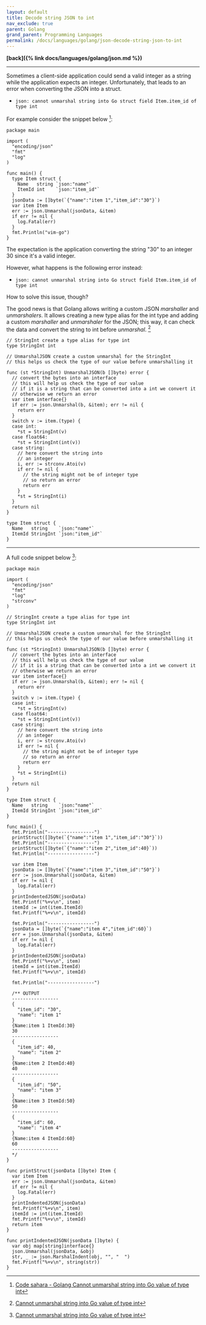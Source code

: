 ```yaml
---
layout: default
title: Decode string JSON to int
nav_exclude: true
parent: Golang
grand_parent: Programming Languages
permalink: /docs/languages/golang/json-decode-string-json-to-int
---
```


__[back]({% link docs/languages/golang/json.md %})__

-----

Sometimes a client-side application could send a valid integer as a string
while the application expects an integer. Unfortunately, that leads to an error
when converting the JSON into a struct.
- `json: cannot unmarshal string into Go struct field Item.item_id of type int`

For example consider the snippet below [^1]:

```golang
package main

import (
  "encoding/json"
  "fmt"
  "log"
)

func main() {
  type Item struct {
    Name   string `json:"name"`
    ItemId int    `json:"item_id"`
  }
  jsonData := []byte(`{"name":"item 1","item_id":"30"}`)
  var item Item
  err := json.Unmarshal(jsonData, &item)
  if err != nil {
    log.Fatal(err)
  }
  fmt.Println("vim-go")
}
```

The expectation is the application converting the string "30" to an integer 30
since it's a valid integer.

However, what happens is the following error instead:
- `json: cannot unmarshal string into Go struct field Item.item_id of type int`

How to solve this issue, though?

The good news is that Golang allows writing a custom JSON _marshaller_ and
_unmarshalers_. It allows creating a new type alias for the int type and adding
a custom _marshaller_ and _unmarshaler_ for the JSON; this way, it can check
the data and convert the string to int before _unmarshal_. [^2]

```golang
// StringInt create a type alias for type int
type StringInt int

// UnmarshalJSON create a custom unmarshal for the StringInt
// this helps us check the type of our value before unmarshalling it

func (st *StringInt) UnmarshalJSON(b []byte) error {
  // convert the bytes into an interface
  // this will help us check the type of our value
  // if it is a string that can be converted into a int we convert it
  // otherwise we return an error
  var item interface{}
  if err := json.Unmarshal(b, &item); err != nil {
    return err
  }
  switch v := item.(type) {
  case int:
    *st = StringInt(v)
  case float64:
    *st = StringInt(int(v))
  case string:
    // here convert the string into
    // an integer
    i, err := strconv.Atoi(v)
    if err != nil {
      // the string might not be of integer type
      // so return an error
      return err
    }
    *st = StringInt(i)
  }
  return nil
}

type Item struct {
  Name   string    `json:"name"`
  ItemId StringInt `json:"item_id"`
}
```

-----

A full code snippet below [^2]:

```golang
package main

import (
  "encoding/json"
  "fmt"
  "log"
  "strconv"
)

// StringInt create a type alias for type int
type StringInt int

// UnmarshalJSON create a custom unmarshal for the StringInt
// this helps us check the type of our value before unmarshalling it

func (st *StringInt) UnmarshalJSON(b []byte) error {
  // convert the bytes into an interface
  // this will help us check the type of our value
  // if it is a string that can be converted into a int we convert it
  // otherwise we return an error
  var item interface{}
  if err := json.Unmarshal(b, &item); err != nil {
    return err
  }
  switch v := item.(type) {
  case int:
    *st = StringInt(v)
  case float64:
    *st = StringInt(int(v))
  case string:
    // here convert the string into
    // an integer
    i, err := strconv.Atoi(v)
    if err != nil {
      // the string might not be of integer type
      // so return an error
      return err
    }
    *st = StringInt(i)
  }
  return nil
}

type Item struct {
  Name   string    `json:"name"`
  ItemId StringInt `json:"item_id"`
}

func main() {
  fmt.Println("-----------------")
  printStruct([]byte(`{"name":"item 1","item_id":"30"}`))
  fmt.Println("-----------------")
  printStruct([]byte(`{"name":"item 2","item_id":40}`))
  fmt.Println("-----------------")

  var item Item
  jsonData := []byte(`{"name":"item 3","item_id":"50"}`)
  err := json.Unmarshal(jsonData, &item)
  if err != nil {
    log.Fatal(err)
  }
  printIndentedJSON(jsonData)
  fmt.Printf("%+v\n", item)
  itemId := int(item.ItemId)
  fmt.Printf("%+v\n", itemId)

  fmt.Println("-----------------")
  jsonData = []byte(`{"name":"item 4","item_id":60}`)
  err = json.Unmarshal(jsonData, &item)
  if err != nil {
    log.Fatal(err)
  }
  printIndentedJSON(jsonData)
  fmt.Printf("%+v\n", item)
  itemId = int(item.ItemId)
  fmt.Printf("%+v\n", itemId)

  fmt.Println("-----------------")

  /** OUTPUT
  -----------------
  {
    "item_id": "30",
    "name": "item 1"
  }
  {Name:item 1 ItemId:30}
  30
  -----------------
  {
    "item_id": 40,
    "name": "item 2"
  }
  {Name:item 2 ItemId:40}
  40
  -----------------
  {
    "item_id": "50",
    "name": "item 3"
  }
  {Name:item 3 ItemId:50}
  50
  -----------------
  {
    "item_id": 60,
    "name": "item 4"
  }
  {Name:item 4 ItemId:60}
  60
  -----------------
  */
}

func printStruct(jsonData []byte) Item {
  var item Item
  err := json.Unmarshal(jsonData, &item)
  if err != nil {
    log.Fatal(err)
  }
  printIndentedJSON(jsonData)
  fmt.Printf("%+v\n", item)
  itemId := int(item.ItemId)
  fmt.Printf("%+v\n", itemId)
  return item
}

func printIndentedJSON(jsonData []byte) {
  var obj map[string]interface{}
  json.Unmarshal(jsonData, &obj)
  str, _ := json.MarshalIndent(obj, "", "  ")
  fmt.Printf("%+v\n", string(str))
}
```

[^1]: [Code sahara - Golang Cannot unmarshal string into Go value of type int](https://codesahara.com/blog/golang-cannot-unmarshal-string-into-go-value-of-type-int/)
[^2]: [Cannot unmarshal string into Go value of type int](https://github.com/Keithwachira/golang-decode-string-json-to-int)
